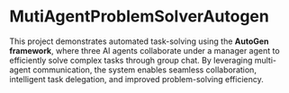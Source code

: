 # MutiAgentProblemSolverAutogen
This project demonstrates automated task-solving using the **AutoGen framework**, where three AI agents collaborate under a manager agent to efficiently solve complex tasks through group chat. By leveraging multi-agent communication, the system enables seamless collaboration, intelligent task delegation, and improved problem-solving efficiency.
